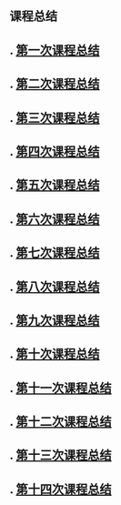 ## 课程总结



## . [第一次课程总结](https://github.com/saturn-lab/BDMI-2020A/blob/master/Memos/Study-Memo/48-Day1.md)

## . [第二次课程总结](https://github.com/saturn-lab/BDMI-2020A/blob/master/Memos/Study-Memo/48-Day2.md)

## . [第三次课程总结](https://github.com/saturn-lab/BDMI-2020A/blob/master/Memos/Study-Memo/48-Day3.md)

## . [第四次课程总结](https://github.com/saturn-lab/BDMI-2020A/blob/master/Memos/Study-Memo/48-Day4.md)

## . [第五次课程总结](https://github.com/saturn-lab/BDMI-2020A/blob/master/Memos/Study-Memo/48-Day5.md)

## . [第六次课程总结](https://github.com/saturn-lab/BDMI-2020A/blob/master/Memos/Study-Memo/48-Day6.md)

## . [第七次课程总结](https://github.com/saturn-lab/BDMI-2020A/blob/master/Memos/Study-Memo/48-Day7.md)

## . [第八次课程总结](https://github.com/saturn-lab/BDMI-2020A/blob/master/Memos/Study-Memo/48-Day8.md)

## . [第九次课程总结](https://github.com/saturn-lab/BDMI-2020A/blob/master/Memos/Study-Memo/48-Day9.md)

## . [第十次课程总结](https://github.com/saturn-lab/BDMI-2020A/blob/master/Memos/Study-Memo/48-Day10.md)

## . [第十一次课程总结](https://github.com/saturn-lab/BDMI-2020A/blob/master/Memos/Study-Memo/48-Day11.md)

## . [第十二次课程总结](https://github.com/saturn-lab/BDMI-2020A/blob/master/Memos/Study-Memo/48-Day12.md)

## . [第十三次课程总结](https://github.com/saturn-lab/BDMI-2020A/blob/master/Memos/Study-Memo/48-Day13.md)

## . [第十四次课程总结](https://github.com/saturn-lab/BDMI-2020A/blob/master/Memos/Study-Memo/48-Day14.md)
